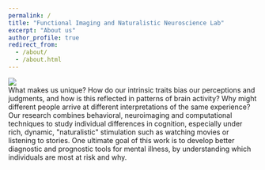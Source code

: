 ```yaml
---
permalink: /
title: "Functional Imaging and Naturalistic Neuroscience Lab"
excerpt: "About us"
author_profile: true
redirect_from: 
  - /about/
  - /about.html
---
```

<img src="https://thefinnlab.github.io/images/whitemountains.jpg">
<br>
What makes us unique? How do our intrinsic traits bias our perceptions and judgments, and how is this reflected in patterns of brain activity? Why might different people arrive at different interpretations of the same experience? Our research combines behavioral, neuroimaging and computational techniques to study individual differences in cognition, especially under rich, dynamic, "naturalistic" stimulation such as watching movies or listening to stories. One ultimate goal of this work is to develop better diagnostic and prognostic tools for mental illness, by understanding which individuals are most at risk and why.

